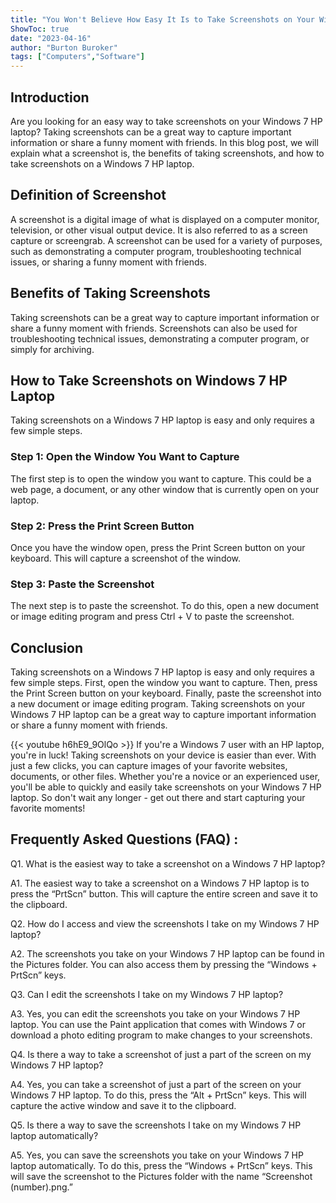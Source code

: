 ```yaml
---
title: "You Won't Believe How Easy It Is to Take Screenshots on Your Windows 7 HP Laptop!"
ShowToc: true 
date: "2023-04-16"
author: "Burton Buroker" 
tags: ["Computers","Software"]
---
```

## Introduction

Are you looking for an easy way to take screenshots on your Windows 7 HP laptop? Taking screenshots can be a great way to capture important information or share a funny moment with friends. In this blog post, we will explain what a screenshot is, the benefits of taking screenshots, and how to take screenshots on a Windows 7 HP laptop. 

## Definition of Screenshot

A screenshot is a digital image of what is displayed on a computer monitor, television, or other visual output device. It is also referred to as a screen capture or screengrab. A screenshot can be used for a variety of purposes, such as demonstrating a computer program, troubleshooting technical issues, or sharing a funny moment with friends.

## Benefits of Taking Screenshots

Taking screenshots can be a great way to capture important information or share a funny moment with friends. Screenshots can also be used for troubleshooting technical issues, demonstrating a computer program, or simply for archiving.

## How to Take Screenshots on Windows 7 HP Laptop

Taking screenshots on a Windows 7 HP laptop is easy and only requires a few simple steps. 

### Step 1: Open the Window You Want to Capture

The first step is to open the window you want to capture. This could be a web page, a document, or any other window that is currently open on your laptop. 

### Step 2: Press the Print Screen Button

Once you have the window open, press the Print Screen button on your keyboard. This will capture a screenshot of the window. 

### Step 3: Paste the Screenshot 

The next step is to paste the screenshot. To do this, open a new document or image editing program and press Ctrl + V to paste the screenshot. 

## Conclusion

Taking screenshots on a Windows 7 HP laptop is easy and only requires a few simple steps. First, open the window you want to capture. Then, press the Print Screen button on your keyboard. Finally, paste the screenshot into a new document or image editing program. Taking screenshots on your Windows 7 HP laptop can be a great way to capture important information or share a funny moment with friends.

{{< youtube h6hE9_9OlQo >}} 
If you're a Windows 7 user with an HP laptop, you're in luck! Taking screenshots on your device is easier than ever. With just a few clicks, you can capture images of your favorite websites, documents, or other files. Whether you're a novice or an experienced user, you'll be able to quickly and easily take screenshots on your Windows 7 HP laptop. So don't wait any longer - get out there and start capturing your favorite moments!

## Frequently Asked Questions (FAQ) :
Q1. What is the easiest way to take a screenshot on a Windows 7 HP laptop?

A1. The easiest way to take a screenshot on a Windows 7 HP laptop is to press the “PrtScn” button. This will capture the entire screen and save it to the clipboard. 

Q2. How do I access and view the screenshots I take on my Windows 7 HP laptop?

A2. The screenshots you take on your Windows 7 HP laptop can be found in the Pictures folder. You can also access them by pressing the “Windows + PrtScn” keys. 

Q3. Can I edit the screenshots I take on my Windows 7 HP laptop?

A3. Yes, you can edit the screenshots you take on your Windows 7 HP laptop. You can use the Paint application that comes with Windows 7 or download a photo editing program to make changes to your screenshots. 

Q4. Is there a way to take a screenshot of just a part of the screen on my Windows 7 HP laptop?

A4. Yes, you can take a screenshot of just a part of the screen on your Windows 7 HP laptop. To do this, press the “Alt + PrtScn” keys. This will capture the active window and save it to the clipboard. 

Q5. Is there a way to save the screenshots I take on my Windows 7 HP laptop automatically?

A5. Yes, you can save the screenshots you take on your Windows 7 HP laptop automatically. To do this, press the “Windows + PrtScn” keys. This will save the screenshot to the Pictures folder with the name “Screenshot (number).png.”


